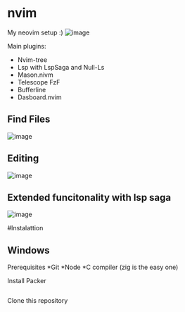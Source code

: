 # nvim
My neovim setup :)
![image](https://user-images.githubusercontent.com/57115119/219977516-8dd89279-3703-4d39-ada4-295d630087e6.png)

Main plugins:
* Nvim-tree
* Lsp with LspSaga and Null-Ls
* Mason.nivm
* Telescope FzF
* Bufferline
* Dasboard.nvim

## Find Files
![image](https://user-images.githubusercontent.com/57115119/219977760-a678f8aa-2d3a-4e27-add3-45faee1ec94b.png)


## Editing
![image](https://user-images.githubusercontent.com/57115119/219977710-4d7d82de-c85c-4587-b57c-94f7d159e9bf.png)

## Extended funcitonality with lsp saga

![image](https://user-images.githubusercontent.com/57115119/219977815-c708ff35-d2a7-495a-bbe8-b83a4d2b5993.png)

#Instalattion

## Windows
Prerequisites
*Git
*Node
*C compiler (zig is the easy one)

Install Packer


```PowerSherll git clone https://github.com/wbthomason/packer.nvim $env:LOCALAPPDATA\nvim-data\site\pack\packer\start\packer.nvim"
```
Clone this repository

```PowerShell git clone https://github.com/mggaray/nvim
```
